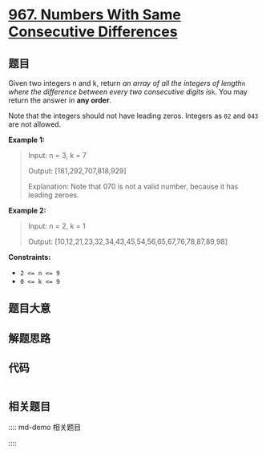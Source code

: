 # [967. Numbers With Same Consecutive Differences](https://leetcode.com/problems/numbers-with-same-consecutive-differences/)

## 题目

Given two integers n and k, return _an array of all the integers of length_`n`
_where the difference between every two consecutive digits is_`k`. You may
return the answer in **any order**.

Note that the integers should not have leading zeros. Integers as `02` and
`043` are not allowed.



**Example 1:**

> Input: n = 3, k = 7
> 
> Output: [181,292,707,818,929]
> 
> Explanation: Note that 070 is not a valid number, because it has leading zeroes.

**Example 2:**

> Input: n = 2, k = 1
> 
> Output: [10,12,21,23,32,34,43,45,54,56,65,67,76,78,87,89,98]

**Constraints:**

  * `2 <= n <= 9`
  * `0 <= k <= 9`


## 题目大意

## 解题思路

## 代码

```javascript

```

## 相关题目

:::: md-demo 相关题目

::::
